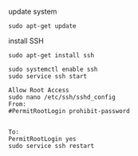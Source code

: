 update system
```
sudo apt-get update
```
install SSH
```
sudo apt-get install ssh
```
```
sudo systemctl enable ssh
sudo service ssh start
```
```
Allow Root Access
sudo nano /etc/ssh/sshd_config
From:
#PermitRootLogin prohibit-password


To:
PermitRootLogin yes
sudo service ssh restart
```
